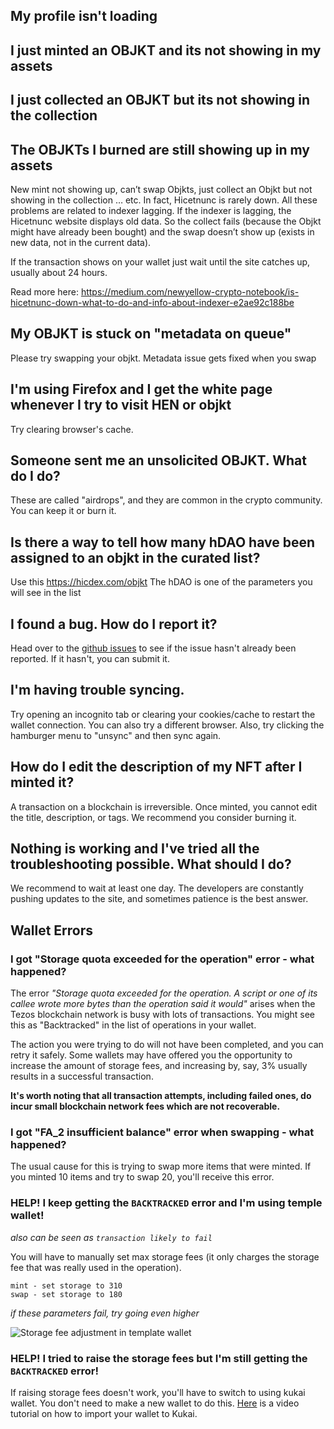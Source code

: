 ## My profile isn't loading
## I just minted an OBJKT and its not showing in my assets
## I just collected an OBJKT but its not showing in the collection
## The OBJKTs I burned are still showing up in my assets

New mint not showing up, can’t swap Objkts, just collect an Objkt but not showing in the collection … etc. In fact, Hicetnunc is rarely down. All these problems are related to indexer lagging.
If the indexer is lagging, the Hicetnunc website displays old data. So the collect fails (because the Objkt might have already been bought) and the swap doesn’t show up (exists in new data, not in the current data).

If the transaction shows on your wallet just wait until the site catches up, usually about 24 hours.

Read more here:
https://medium.com/newyellow-crypto-notebook/is-hicetnunc-down-what-to-do-and-info-about-indexer-e2ae92c188be

## My OBJKT is stuck on "metadata on queue"
Please try swapping your objkt. Metadata issue gets fixed when you swap

## I'm using Firefox and I get the white page whenever I try to visit HEN or objkt
Try clearing browser's cache.

## Someone sent me an unsolicited OBJKT. What do I do?
These are called "airdrops", and they are common in the crypto community. You can keep it or burn it.

## Is there a way to tell how many hDAO have been assigned to an objkt in the curated list?
Use this https://hicdex.com/objkt
The hDAO is one of the parameters you will see in the list

## I found a bug. How do I report it?
Head over to the [github issues](https://github.com/hicetnunc2000/hicetnunc/issues) to see if the issue hasn't already been reported. If it hasn't, you can submit it.

## I'm having trouble syncing.
Try opening an incognito tab or clearing your cookies/cache to restart the wallet connection. You can also try a different browser. Also, try clicking the hamburger menu to "unsync" and then sync again.

## How do I edit the description of my NFT after I minted it?
A transaction on a blockchain is irreversible. Once minted, you cannot edit the title, description, or tags. We recommend you consider burning it.

## Nothing is working and I've tried all the troubleshooting possible. What should I do?
We recommend to wait at least one day. The developers are constantly pushing updates to the site, and sometimes patience is the best answer.

## Wallet Errors
### I got "Storage quota exceeded for the operation" error - what happened?

The error _"Storage quota exceeded for the operation. A script or one of its callee wrote more bytes than the operation said it would"_ arises when the Tezos blockchain network is busy with lots of transactions. You might see this as "Backtracked" in the list of operations in your wallet.

The action you were trying to do will not have been completed, and you can retry it safely. Some wallets may have offered you the opportunity to increase the amount of storage fees, and increasing by, say, 3% usually results in a successful transaction.

**It's worth noting that all transaction attempts, including failed ones, do incur small blockchain network fees which are not recoverable.**

### I got "FA_2 insufficient balance" error when swapping - what happened?

The usual cause for this is trying to swap more items that were minted. If you minted 10 items and try to swap 20, you'll receive this error.

### HELP! I keep getting the `BACKTRACKED` error and I'm using temple wallet! 

_also can be seen as `transaction likely to fail`_

You will have to manually set max storage fees (it only charges the storage fee that was really used in the operation). 

```suggested parameters:
mint - set storage to 310
swap - set storage to 180
```
_if these parameters fail, try going even higher_

![Storage fee adjustment in template wallet](https://i.ibb.co/7W3FNRR/Screen-Shot-2021-05-24-at-10-33-33-AM.png)

### HELP! I tried to raise the storage fees but I'm still getting the `BACKTRACKED` error!
If raising storage fees doesn't work, you'll have to switch to using kukai wallet. You don't need to make a new wallet to do this. [Here](https://youtu.be/_9TwCzBBJGU) is a video tutorial on how to import your wallet to Kukai.


